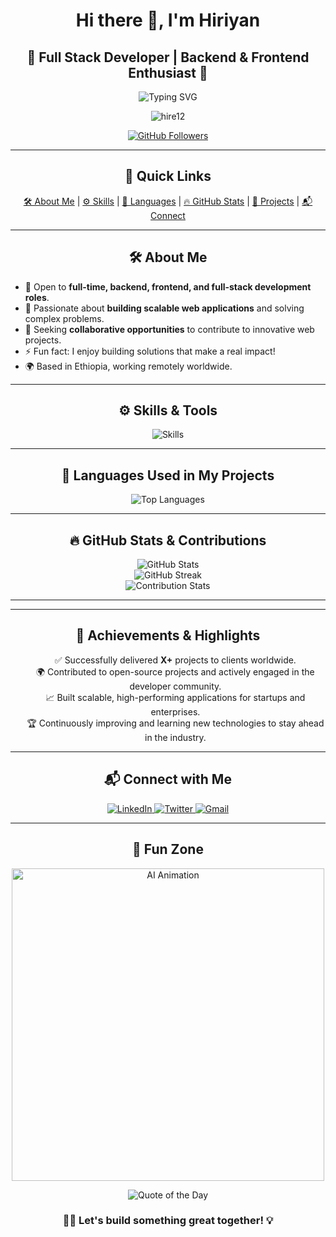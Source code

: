 <h1 align="center">Hi there 👋, I'm Hiriyan</h1>
<h2 align="center"> 🚀 Full Stack Developer | Backend & Frontend Enthusiast 🌟</h2>

<p align="center">
  <img src="https://readme-typing-svg.herokuapp.com?color=36BCF7&size=30&center=true&vCenter=true&width=680&lines=Welcome+to+My+Profile!+🌟;Full+Stack+Developer+%7C+Backend+%26+Frontend+Enthusiast+👨‍💻;Building+Scalable+Web+Applications+💻;Let's+build+something+great+together+✨" alt="Typing SVG">
</p>

<p align="center">
  <img src="https://komarev.com/ghpvc/?username=hire12&label=Profile%20views&color=0e75b6&style=flat" alt="hire12" />
</p>

<p align="center">
  <a href="https://github.com/hire12" target="_blank">
    <img src="https://img.shields.io/github/followers/hire12?label=Follow&style=social" alt="GitHub Followers"/>
  </a>
</p>

---

<h2 align="center">🔗 Quick Links</h2>
<p align="center">
  <a href="#about-me">🛠️ About Me</a> | 
  <a href="#skills">⚙️ Skills</a> | 
  <a href="#languages-used">📂 Languages</a> | 
  <a href="#github-stats">🔥 GitHub Stats</a> | 
  <a href="#featured-projects">🎥 Projects</a> | 
  <a href="#connect-with-me">📬 Connect</a>
</p>



---

<h2 id="about-me" align="center">🛠️ About Me</h2>

- 🌱 Open to **full-time, backend, frontend, and full-stack development roles**.
- 👯 Passionate about **building scalable web applications** and solving complex problems.
- 🤝 Seeking **collaborative opportunities** to contribute to innovative web projects.
- ⚡ Fun fact: I enjoy building solutions that make a real impact!
- 🌍 Based in Ethiopia, working remotely worldwide.

---

<h2 id="skills" align="center">⚙️ Skills & Tools</h2>
<p align="center">
  <img src="https://skillicons.dev/icons?i=nextjs,ts,react,nodejs,mysql,tailwind,express,html,css,git,github&theme=dark" alt="Skills"/>
</p>

---

 <h2 id="languages-used" align="center">📂 Languages Used in My Projects</h2>
 <p align="center">
  <img src="https://github-readme-stats.vercel.app/api/top-langs/?username=hire12&layout=compact&theme=radical" alt="Top Languages" />
</p> 

---

<h2 id="github-stats" align="center">🔥 GitHub Stats & Contributions</h2>
<div align="center">
  <img src="https://github-readme-stats.vercel.app/api?username=hire12&show_icons=true&theme=radical" alt="GitHub Stats" />
</div>
<div align="center">
  <img src="https://streak-stats.demolab.com/?user=hire12&theme=radical&hide_border=true" alt="GitHub Streak" />
</div>
<div align="center">
  <img src="https://github-profile-summary-cards.vercel.app/api/cards/profile-details?username=hire12&theme=radical" alt="Contribution Stats" />
</div>

---
<!--
<h2 id="featured-projects" align="center">🎥 Featured Projects</h2>
<p align="center">
  <a href="https://your-project-link.com">
    <img src="https://img.youtube.com/vi/YOUR_VIDEO_ID/maxresdefault.jpg" alt="Project Video" width="500"/>
  </a>
</p>
<p align="center">
  <b>Project Name:</b> Your Project Name Here <br />
  <b>Description:</b> A brief description of what your project does and its purpose. <br />
  <a href="https://your-project-link.com" target="_blank">🔗 Live Demo</a> | 
  <a href="https://github.com/your-project-repo" target="_blank">📂 Code Repository</a>
</p>

-->
---

<h2 align="center">🌟 Achievements & Highlights</h2>
<ul align="center" style="list-style: none;">
  <li>✅ Successfully delivered <b>X+</b> projects to clients worldwide.</li>
  <li>🌍 Contributed to open-source projects and actively engaged in the developer community.</li>
  <li>📈 Built scalable, high-performing applications for startups and enterprises.</li>
  <li>🏆 Continuously improving and learning new technologies to stay ahead in the industry.</li>
</ul>

---

<h2 id="connect-with-me" align="center">📬 Connect with Me</h2>
<p align="center">
  <a href="https://www.linkedin.com/in/hiriyan-mohammed/" target="_blank"> 
    <img src="https://img.shields.io/badge/LinkedIn-0A66C2?style=for-the-badge&logo=linkedin&logoColor=white" alt="LinkedIn" /> 
  </a>
  <a href="https://twitter.com/HireeMoh" target="_blank"> 
    <img src="https://img.shields.io/badge/Twitter-1DA1F2?style=for-the-badge&logo=twitter&logoColor=white" alt="Twitter" /> 
  </a>
  <a href="mailto:hireemoh@gmail.com"> 
    <img src="https://img.shields.io/badge/Gmail-D14836?style=for-the-badge&logo=gmail&logoColor=white" alt="Gmail" /> 
  </a>
</p>

---

<h2 align="center">🎉 Fun Zone</h2>
<p align="center">
  <img src="https://media.giphy.com/media/L1R1tvI9svkIWwpVYr/giphy.gif" alt="AI Animation" width="500"/>
</p>

<p align="center">
  <img src="https://quotes-github-readme.vercel.app/api?type=horizontal&theme=radical" alt="Quote of the Day" />
</p>

<h3 align="center">👨‍💻 Let's build something great together! 💡</h3>
